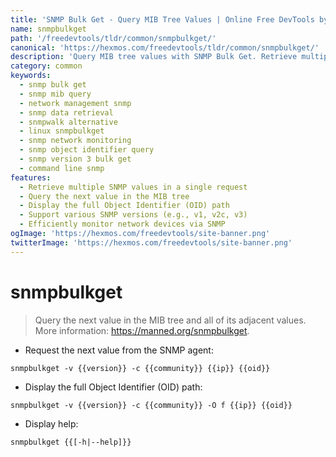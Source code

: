 ```yaml
---
title: 'SNMP Bulk Get - Query MIB Tree Values | Online Free DevTools by Hexmos'
name: snmpbulkget
path: '/freedevtools/tldr/common/snmpbulkget/'
canonical: 'https://hexmos.com/freedevtools/tldr/common/snmpbulkget/'
description: 'Query MIB tree values with SNMP Bulk Get. Retrieve multiple SNMP values efficiently for network management and device monitoring. Free online tool, no registration required.'
category: common
keywords:
  - snmp bulk get
  - snmp mib query
  - network management snmp
  - snmp data retrieval
  - snmpwalk alternative
  - linux snmpbulkget
  - snmp network monitoring
  - snmp object identifier query
  - snmp version 3 bulk get
  - command line snmp
features:
  - Retrieve multiple SNMP values in a single request
  - Query the next value in the MIB tree
  - Display the full Object Identifier (OID) path
  - Support various SNMP versions (e.g., v1, v2c, v3)
  - Efficiently monitor network devices via SNMP
ogImage: 'https://hexmos.com/freedevtools/site-banner.png'
twitterImage: 'https://hexmos.com/freedevtools/site-banner.png'
---
```


# snmpbulkget

> Query the next value in the MIB tree and all of its adjacent values.
> More information: <https://manned.org/snmpbulkget>.

- Request the next value from the SNMP agent:

`snmpbulkget -v {{version}} -c {{community}} {{ip}} {{oid}}`

- Display the full Object Identifier (OID) path:

`snmpbulkget -v {{version}} -c {{community}} -O f {{ip}} {{oid}}`

- Display help:

`snmpbulkget {{[-h|--help]}}`
